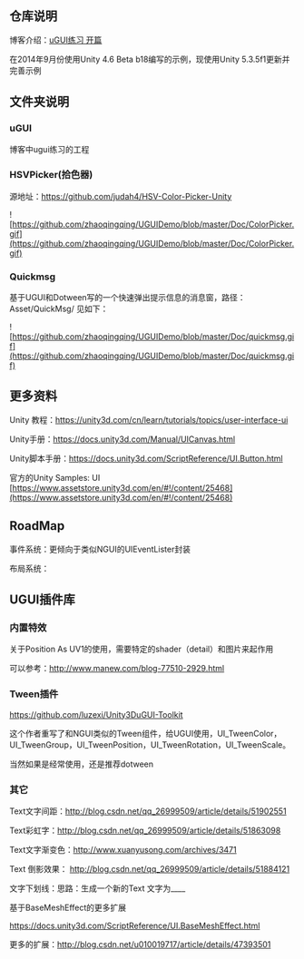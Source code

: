 ## 仓库说明

博客介绍：[uGUI练习 开篇](http://www.cnblogs.com/zhaoqingqing/p/3972596.html)

在2014年9月份使用Unity 4.6 Beta b18编写的示例，现使用Unity 5.3.5f1更新并完善示例 

## 文件夹说明

### uGUI

博客中ugui练习的工程

### HSVPicker(拾色器)

源地址：https://github.com/judah4/HSV-Color-Picker-Unity

![https://github.com/zhaoqingqing/UGUIDemo/blob/master/Doc/ColorPicker.gif](https://github.com/zhaoqingqing/UGUIDemo/blob/master/Doc/ColorPicker.gif)

### Quickmsg

基于UGUI和Dotween写的一个快速弹出提示信息的消息窗，路径：Asset/QuickMsg/ 见如下：

![https://github.com/zhaoqingqing/UGUIDemo/blob/master/Doc/quickmsg.gif](https://github.com/zhaoqingqing/UGUIDemo/blob/master/Doc/quickmsg.gif)

## 更多资料

Unity 教程：https://unity3d.com/cn/learn/tutorials/topics/user-interface-ui

Unity手册：https://docs.unity3d.com/Manual/UICanvas.html

Unity脚本手册：https://docs.unity3d.com/ScriptReference/UI.Button.html

官方的Unity Samples: UI [https://www.assetstore.unity3d.com/en/#!/content/25468](https://www.assetstore.unity3d.com/en/#!/content/25468)

## RoadMap

事件系统：更倾向于类似NGUI的UIEventLister封装



布局系统：





## UGUI插件库

### 内置特效

关于Position As UV1的使用，需要特定的shader（detail）和图片来起作用

可以参考：http://www.manew.com/blog-77510-2929.html

### Tween插件

https://github.com/luzexi/Unity3DuGUI-Toolkit

这个作者重写了和NGUI类似的Tween组件，给UGUI使用，UI_TweenColor，UI_TweenGroup，UI_TweenPosition，UI_TweenRotation，UI_TweenScale。

当然如果是经常使用，还是推荐dotween

### 其它

Text文字间距：http://blog.csdn.net/qq_26999509/article/details/51902551

Text彩虹字：http://blog.csdn.net/qq_26999509/article/details/51863098

Text文字渐变色：http://www.xuanyusong.com/archives/3471

Text 倒影效果： http://blog.csdn.net/qq_26999509/article/details/51884121

文字下划线：思路：生成一个新的Text 文字为____



基于BaseMeshEffect的更多扩展

https://docs.unity3d.com/ScriptReference/UI.BaseMeshEffect.html

更多的扩展：http://blog.csdn.net/u010019717/article/details/47393501

